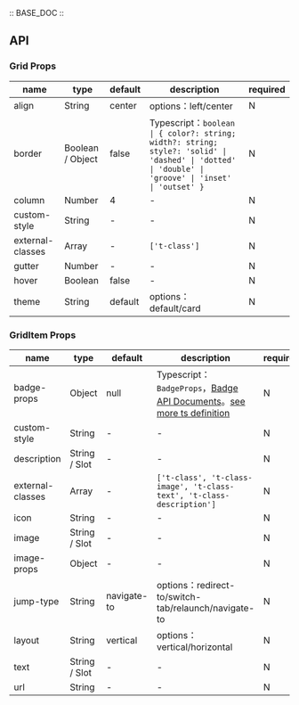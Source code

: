 :: BASE_DOC ::

## API
### Grid Props

name | type | default | description | required
-- | -- | -- | -- | --
align | String | center | options：left/center | N
border | Boolean / Object | false | Typescript：`boolean \| { color?: string; width?: string; style?: 'solid' \| 'dashed' \| 'dotted' \| 'double' \| 'groove' \| 'inset' \| 'outset' }` | N
column | Number | 4 | \- | N
custom-style | String | - | \- | N
external-classes | Array | - | `['t-class']` | N
gutter | Number | - | \- | N
hover | Boolean | false | \- | N
theme | String | default | options：default/card | N

### GridItem Props

name | type | default | description | required
-- | -- | -- | -- | --
badge-props | Object | null | Typescript：`BadgeProps`，[Badge API Documents](./badge?tab=api)。[see more ts definition](https://github.com/Tencent/tdesign-miniprogram/tree/develop/src/grid/type.ts) | N
custom-style | String | - | \- | N
description | String / Slot | - | \- | N
external-classes | Array | - | `['t-class', 't-class-image', 't-class-text', 't-class-description']` | N
icon | String | - | \- | N
image | String / Slot | - | \- | N
image-props | Object | - | \- | N
jump-type | String | navigate-to | options：redirect-to/switch-tab/relaunch/navigate-to | N
layout | String | vertical | options：vertical/horizontal | N
text | String / Slot | - | \- | N
url | String | - | \- | N
